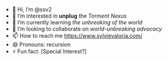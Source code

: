 - 👋 Hi, I’m @ssv2
- 👀 I’m interested in **unplug** the *Torment Nexus*
- 🌱 I’m currently learning *the unbreaking of the world*
- 💞️ I’m looking to collaborate on *world-unbreaking advocacy* 
- 📫 How to reach me https://www.sylvievaloria.com/
- 😄 Pronouns: recursion
- ⚡ Fun fact: [Special Interest?]

  
<!--
Positivity Required By Law
--->
